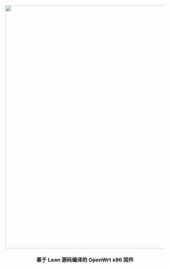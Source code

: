 <div align="center">
<img width="768" src="https://cdn.jsdelivr.net/gh/haiibo/OpenWrt/images/openwrt.png"/>

### 基于 Lean 源码编译的 OpenWrt x86 固件
